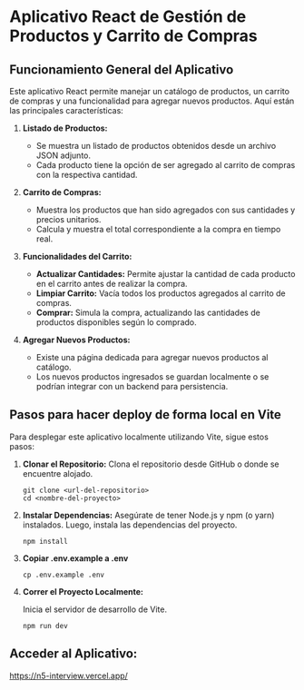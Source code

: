 # Aplicativo React de Gestión de Productos y Carrito de Compras

## Funcionamiento General del Aplicativo

Este aplicativo React permite manejar un catálogo de productos, un carrito de compras y una funcionalidad para agregar nuevos productos. Aquí están las principales características:

1. **Listado de Productos:**
   - Se muestra un listado de productos obtenidos desde un archivo JSON adjunto.
   - Cada producto tiene la opción de ser agregado al carrito de compras con la respectiva cantidad.

2. **Carrito de Compras:**
   - Muestra los productos que han sido agregados con sus cantidades y precios unitarios.
   - Calcula y muestra el total correspondiente a la compra en tiempo real.

3. **Funcionalidades del Carrito:**
   - **Actualizar Cantidades:** Permite ajustar la cantidad de cada producto en el carrito antes de realizar la compra.
   - **Limpiar Carrito:** Vacía todos los productos agregados al carrito de compras.
   - **Comprar:** Simula la compra, actualizando las cantidades de productos disponibles según lo comprado.

4. **Agregar Nuevos Productos:**
   - Existe una página dedicada para agregar nuevos productos al catálogo.
   - Los nuevos productos ingresados se guardan localmente o se podrían integrar con un backend para persistencia.

## Pasos para hacer deploy de forma local en Vite

Para desplegar este aplicativo localmente utilizando Vite, sigue estos pasos:

1. **Clonar el Repositorio:**
   Clona el repositorio desde GitHub o donde se encuentre alojado.

   ```
   git clone <url-del-repositorio>
   cd <nombre-del-proyecto>
   ```

2. **Instalar Dependencias:**
Asegúrate de tener Node.js y npm (o yarn) instalados. Luego, instala las dependencias del proyecto.

   ```
   npm install
   ```
3. **Copiar .env.example a .env**
   ```
   cp .env.example .env
   ```


3. **Correr el Proyecto Localmente:**

   Inicia el servidor de desarrollo de Vite.

   ```
   npm run dev
   ```
## Acceder al Aplicativo:
https://n5-interview.vercel.app/